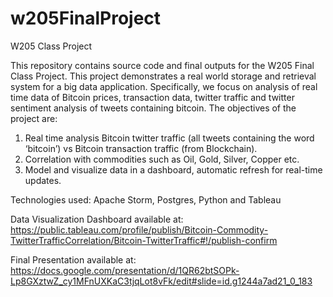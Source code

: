 # w205FinalProject
W205 Class Project

This repository contains source code and final outputs for the W205 Final Class Project. This project demonstrates a real world storage 
and retrieval system for a  big data application. Specifically, we focus on analysis of real time data of Bitcoin prices, transaction data,
twitter traffic and twitter sentiment analysis of tweets containing bitcoin. The objectives of the project are:

1. Real time analysis Bitcoin twitter traffic (all tweets containing the word ‘bitcoin’) vs Bitcoin transaction traffic (from Blockchain).
2. Correlation with commodities such as Oil, Gold, Silver, Copper etc.
3. Model and visualize data in a dashboard, automatic refresh for real-time updates.

Technologies used: Apache Storm, Postgres, Python and Tableau

Data Visualization Dashboard available at:
https://public.tableau.com/profile/publish/Bitcoin-Commodity-TwitterTrafficCorrelation/Bitcoin-TwitterTraffic#!/publish-confirm

Final Presentation available at:
https://docs.google.com/presentation/d/1QR62btSOPk-Lp8GXztwZ_cy1MFnUXKaC3tjqLot8vFk/edit#slide=id.g1244a7ad21_0_183
